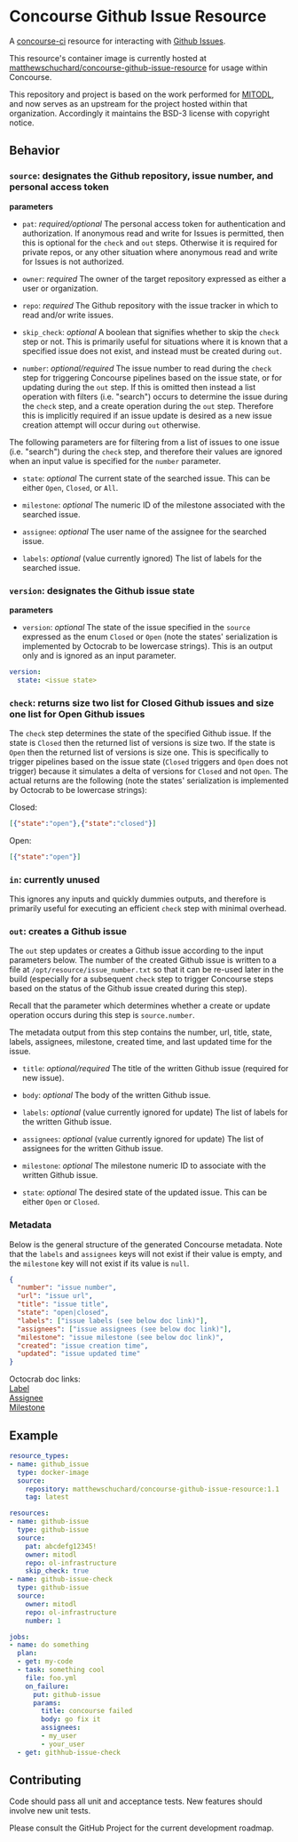 # Concourse Github Issue Resource

A [concourse-ci](https://concourse-ci.org) resource for interacting with [Github Issues](https://docs.github.com/en/issues/tracking-your-work-with-issues).

This resource's container image is currently hosted at [matthewschuchard/concourse-github-issue-resource](https://hub.docker.com/repository/docker/matthewschuchard/concourse-github-issue-resource) for usage within Concourse.

This repository and project is based on the work performed for [MITODL](https://github.com/mitodl/concourse-github-issue-resource), and now serves as an upstream for the project hosted within that organization. Accordingly it maintains the BSD-3 license with copyright notice.

## Behavior

### `source`: designates the Github repository, issue number, and personal access token

**parameters**
- `pat`: _required/optional_ The personal access token for authentication and authorization. If anonymous read and write for Issues is permitted, then this is optional for the `check` and `out` steps. Otherwise it is required for private repos, or any other situation where anonymous read and write for Issues is not authorized.

- `owner`: _required_ The owner of the target repository expressed as either a user or organization.

- `repo`: _required_ The Github repository with the issue tracker in which to read and/or write issues.

- `skip_check`: _optional_ A boolean that signifies whether to skip the `check` step or not. This is primarily useful for situations where it is known that a specified issue does not exist, and instead must be created during `out`.

- `number`: _optional/required_ The issue number to read during the `check` step for triggering Concourse pipelines based on the issue state, or for updating during the `out` step. If this is omitted then instead a list operation with filters (i.e. "search") occurs to determine the issue during the `check` step, and a create operation during the `out` step. Therefore this is implicitly required if an issue update is desired as a new issue creation attempt will occur during `out` otherwise.

The following parameters are for filtering from a list of issues to one issue (i.e. "search") during the `check` step, and therefore their values are ignored when an input value is specified for the `number` parameter.

- `state`: _optional_ The current state of the searched issue. This can be either `Open`, `Closed`, or `All`.

- `milestone`: _optional_ The numeric ID of the milestone associated with the searched issue.

- `assignee`: _optional_ The user name of the assignee for the searched issue.

- `labels`: _optional_ (value currently ignored) The list of labels for the searched issue.

### `version`: designates the Github issue state

**parameters**
- `version`: _optional_ The state of the issue specified in the `source` expressed as the enum `Closed` or `Open` (note the states' serialization is implemented by Octocrab to be lowercase strings). This is an output only and is ignored as an input parameter.

```yaml
version:
  state: <issue state>
```

### `check`: returns size two list for Closed Github issues and size one list for Open Github issues

The `check` step determines the state of the specified Github issue. If the state is `Closed` then the returned list of versions is size two. If the state is `Open` then the returned list of versions is size one. This is specifically to trigger pipelines based on the issue state (`Closed` triggers and `Open` does not trigger) because it simulates a delta of versions for `Closed` and not `Open`. The actual returns are the following (note the states' serialization is implemented by Octocrab to be lowercase strings):

Closed:
```json
[{"state":"open"},{"state":"closed"}]
```

Open:
```json
[{"state":"open"}]
```

### `in`: currently unused

This ignores any inputs and quickly dummies outputs, and therefore is primarily useful for executing an efficient `check` step with minimal overhead.

### `out`: creates a Github issue

The `out` step updates or creates a Github issue according to the input parameters below. The number of the created Github issue is written to a file at `/opt/resource/issue_number.txt` so that it can be re-used later in the build (especially for a subsequent `check` step to trigger Concourse steps based on the status of the Github issue created during this step).

Recall that the parameter which determines whether a create or update operation occurs during this step is `source.number`.

The metadata output from this step contains the number, url, title, state, labels, assignees, milestone, created time, and last updated time for the issue.

- `title`: _optional/required_ The title of the written Github issue (required for new issue).

- `body`: _optional_ The body of the written Github issue.

- `labels`: _optional_ (value currently ignored for update) The list of labels for the written Github issue.

- `assignees`: _optional_ (value currently ignored for update) The list of assignees for the written Github issue.

- `milestone`: _optional_ The milestone numeric ID to associate with the written Github issue.

- `state`: _optional_ The desired state of the updated issue. This can be either `Open` or `Closed`.

### Metadata

Below is the general structure of the generated Concourse metadata. Note that the `labels` and `assignees`  keys will not exist if their value is empty, and the `milestone` key will not exist if its value is `null`.

```json
{
  "number": "issue number",
  "url": "issue url",
  "title": "issue title",
  "state": "open|closed",
  "labels": ["issue labels (see below doc link)"],
  "assignees": ["issue assignees (see below doc link)"],
  "milestone": "issue milestone (see below doc link)",
  "created": "issue creation time",
  "updated": "issue updated time"
}
```

Octocrab doc links:  
[Label](https://docs.rs/octocrab/latest/octocrab/models/struct.Label.html)  
[Assignee](https://docs.rs/octocrab/latest/octocrab/models/struct.Author.html)  
[Milestone](https://docs.rs/octocrab/latest/octocrab/models/struct.Milestone.html)

## Example

```yaml
resource_types:
- name: github_issue
  type: docker-image
  source:
    repository: matthewschuchard/concourse-github-issue-resource:1.1
    tag: latest

resources:
- name: github-issue
  type: github-issue
  source:
    pat: abcdefg12345!
    owner: mitodl
    repo: ol-infrastructure
    skip_check: true
- name: github-issue-check
  type: github-issue
  source:
    owner: mitodl
    repo: ol-infrastructure
    number: 1

jobs:
- name: do something
  plan:
  - get: my-code
  - task: something cool
    file: foo.yml
    on_failure:
      put: github-issue
      params:
        title: concourse failed
        body: go fix it
        assignees:
        - my_user
        - your_user
  - get: githhub-issue-check
```

## Contributing
Code should pass all unit and acceptance tests. New features should involve new unit tests.

Please consult the GitHub Project for the current development roadmap.
